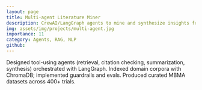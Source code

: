 ```yaml
---
layout: page
title: Multi-agent Literature Miner
description: CrewAI/LangGraph agents to mine and synthesize insights from millions of scientific papers for drug discovery.
img: assets/img/projects/multi-agent.jpg
importance: 11
category: Agents, RAG, NLP
github:
---
```


Designed tool-using agents (retrieval, citation checking, summarization, synthesis) orchestrated with LangGraph. Indexed domain corpora with ChromaDB; implemented guardrails and evals. Produced curated MBMA datasets across 400+ trials.
